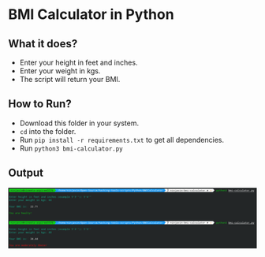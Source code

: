 # BMI Calculator in Python

## What it does?

* Enter your height in feet and inches.
* Enter your weight in kgs.
* The script will return your BMI.

## How to Run?

* Download this folder in your system.
* `cd` into the folder.
* Run `pip install -r requirements.txt` to get all dependencies.
* Run `python3 bmi-calculator.py`

## Output

![image](images/bmi-calculator.png)
